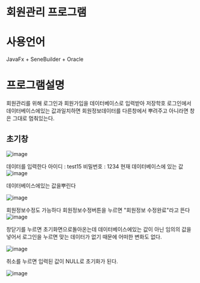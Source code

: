 # 회원관리 프로그램

# 사용언어
JavaFx + SeneBuilder + Oracle

# 프로그램설명
회원관리를 위해 로그인과 회원가입을 데이터베이스로 입력받아 저장학호 로그인에서 데이터베이스에있는 값과일치하면 회원정보데이터를 다른창에서 뿌려주고
아니라면 창은 그대로 멈춰있는다.

## 초기창
![image](https://user-images.githubusercontent.com/88926634/141286706-513eca9d-76a8-406f-8b39-d83af4b45253.png)

데이터를 입력한다
아이디 : test15 비밀번호 : 1234 현재 데이터베이스에 있는 값
![image](https://user-images.githubusercontent.com/88926634/141286935-1baf086e-93cf-4973-afdc-e5f9ec769be4.png)

데이터베이스에있는 값을뿌린다




![image](https://user-images.githubusercontent.com/88926634/141287138-b4fa120b-c064-4f41-b924-60cf16959aa7.png)

회원정보수정도 가능하다 회원정보수정버튼을 누르면 "회원정보 수정완료"라고 뜬다
![image](https://user-images.githubusercontent.com/88926634/141287511-cf6d117f-64ca-4973-a402-48143248faa0.png)

창닫기를 누르면 초기화면으로돌아온는데 데이터베이스에있는 값이 아닌 임의의 값을 넣어서 로그인을 누르면
맞는 데이터가 없기 때문에 어떠한 변화도 없다.

![image](https://user-images.githubusercontent.com/88926634/141288007-6a84929e-1a19-4c66-aada-2ab2c24dde18.png)

취소를 누르면 입력된 값이 NULL로 초기화가 된다.



![image](https://user-images.githubusercontent.com/88926634/141288285-9391fc7d-1836-4550-aeca-2aa612179e8b.png)
